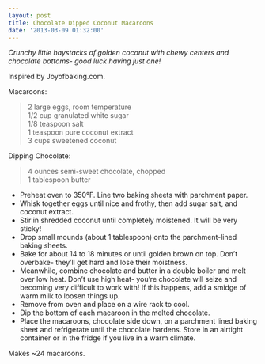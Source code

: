 ```yaml
---
layout: post
title: Chocolate Dipped Coconut Macaroons
date: '2013-03-09 01:32:00'
---
```


*Crunchy little haystacks of golden coconut with chewy centers and chocolate bottoms- good luck having just one!*

Inspired by Joyofbaking.com.

Macaroons:

> 2 large eggs, room temperature    
> 1/2 cup granulated white sugar    
> 1/8 teaspoon salt    
> 1 teaspoon pure coconut extract    
> 3 cups sweetened coconut    

Dipping Chocolate:

> 4 ounces semi-sweet chocolate, chopped    
> 1 tablespoon butter    

* Preheat oven to 350°F. Line two baking sheets with parchment paper.
* Whisk together eggs until nice and frothy, then add sugar salt, and coconut extract.
* Stir in shredded coconut until completely moistened. It will be very sticky!
* Drop small mounds (about 1 tablespoon) onto the parchment-lined baking sheets.
* Bake for about 14 to 18 minutes or until golden brown on top. Don’t overbake- they’ll get hard and lose their moistness.
* Meanwhile, combine chocolate and butter in a double boiler and melt over low heat. Don’t use high heat- you’re chocolate will seize and becoming very difficult to work with! If this happens, add a smidge of warm milk to loosen things up.
* Remove from oven and place on a wire rack to cool.
* Dip the bottom of each macaroon in the melted chocolate.
* Place the macaroons, chocolate side down, on a parchment lined baking sheet and refrigerate until the chocolate hardens. Store in an airtight container or in the fridge if you live in a warm climate. 

Makes ~24 macaroons.
